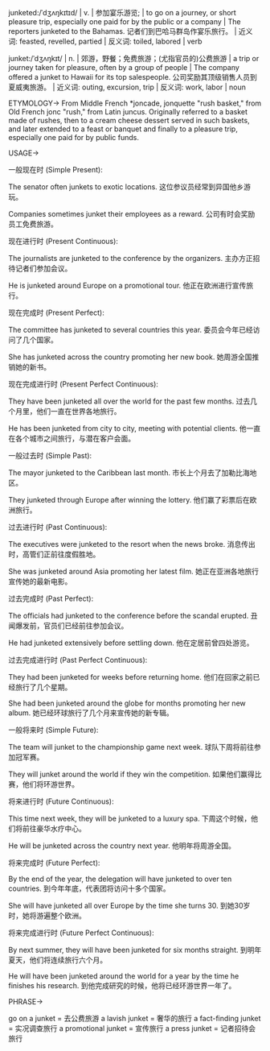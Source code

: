 junketed:/ˈdʒʌŋkɪtɪd/ | v. |  参加宴乐游览;  | to go on a journey, or short pleasure trip, especially one paid for by the public or a company | The reporters junketed to the Bahamas. 记者们到巴哈马群岛作宴乐旅行。 | 近义词: feasted, revelled, partied | 反义词: toiled, labored | verb

junket:/ˈdʒʌŋkɪt/ | n. |  郊游，野餐；免费旅游；(尤指官员的)公费旅游  | a trip or journey taken for pleasure, often by a group of people | The company offered a junket to Hawaii for its top salespeople.  公司奖励其顶级销售人员到夏威夷旅游。 | 近义词: outing, excursion, trip | 反义词: work, labor | noun


ETYMOLOGY->
From Middle French *joncade, jonquette "rush basket," from Old French jonc "rush," from Latin juncus. Originally referred to a basket made of rushes, then to a cream cheese dessert served in such baskets, and later extended to a feast or banquet and finally to a pleasure trip, especially one paid for by public funds.


USAGE->

一般现在时 (Simple Present):

The senator often junkets to exotic locations.  这位参议员经常到异国他乡游玩。

Companies sometimes junket their employees as a reward. 公司有时会奖励员工免费旅游。


现在进行时 (Present Continuous):

The journalists are junketed to the conference by the organizers.  主办方正招待记者们参加会议。

He is junketed around Europe on a promotional tour. 他正在欧洲进行宣传旅行。


现在完成时 (Present Perfect):

The committee has junketed to several countries this year.  委员会今年已经访问了几个国家。

She has junketed across the country promoting her new book. 她周游全国推销她的新书。


现在完成进行时 (Present Perfect Continuous):

They have been junketed all over the world for the past few months.  过去几个月里，他们一直在世界各地旅行。

He has been junketed from city to city, meeting with potential clients.  他一直在各个城市之间旅行，与潜在客户会面。


一般过去时 (Simple Past):

The mayor junketed to the Caribbean last month.  市长上个月去了加勒比海地区。

They junketed through Europe after winning the lottery.  他们赢了彩票后在欧洲旅行。



过去进行时 (Past Continuous):

The executives were junketed to the resort when the news broke.  消息传出时，高管们正前往度假胜地。

She was junketed around Asia promoting her latest film.  她正在亚洲各地旅行宣传她的最新电影。


过去完成时 (Past Perfect):

The officials had junketed to the conference before the scandal erupted.  丑闻爆发前，官员们已经前往参加会议。

He had junketed extensively before settling down.  他在定居前曾四处游览。


过去完成进行时 (Past Perfect Continuous):

They had been junketed for weeks before returning home.  他们在回家之前已经旅行了几个星期。

She had been junketed around the globe for months promoting her new album. 她已经环球旅行了几个月来宣传她的新专辑。


一般将来时 (Simple Future):

The team will junket to the championship game next week.  球队下周将前往参加冠军赛。

They will junket around the world if they win the competition.  如果他们赢得比赛，他们将环游世界。


将来进行时 (Future Continuous):

This time next week, they will be junketed to a luxury spa.  下周这个时候，他们将前往豪华水疗中心。

He will be junketed across the country next year.  他明年将周游全国。


将来完成时 (Future Perfect):

By the end of the year, the delegation will have junketed to over ten countries.  到今年年底，代表团将访问十多个国家。

She will have junketed all over Europe by the time she turns 30.  到她30岁时，她将游遍整个欧洲。


将来完成进行时 (Future Perfect Continuous):

By next summer, they will have been junketed for six months straight.  到明年夏天，他们将连续旅行六个月。

He will have been junketed around the world for a year by the time he finishes his research.  到他完成研究的时候，他将已经环游世界一年了。



PHRASE->

go on a junket = 去公费旅游
a lavish junket = 奢华的旅行
a fact-finding junket = 实况调查旅行
a promotional junket =  宣传旅行
a press junket =  记者招待会旅行
